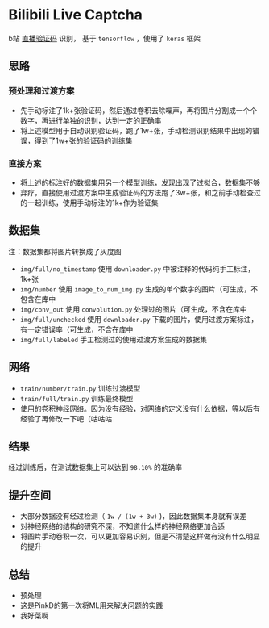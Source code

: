 # Bilibili Live Captcha

b站 [直播验证码](https://api.live.bilibili.com/lottery/v1/SilverBox/getCaptcha) 识别， 基于 `tensorflow` ，使用了 `keras` 框架


## 思路

### 预处理和过渡方案

- 先手动标注了1k+张验证码，然后通过卷积去除噪声，再将图片分割成一个个数字，再进行单独的识别，达到一定的正确率
- 将上述模型用于自动识别验证码，跑了1w+张，手动检测识别结果中出现的错误，得到了1w+张的验证码的训练集


### 直接方案

- 将上述的标注好的数据集用另一个模型训练，发现出现了过拟合，数据集不够
- 弃疗，直接使用过渡方案中生成验证码的方法跑了3w+张，和之前手动检查过的一起训练，使用手动标注的1k+作为验证集


## 数据集

注：数据集都将图片转换成了灰度图

- `img/full/no_timestamp` 使用 `downloader.py` 中被注释的代码纯手工标注，1k+张
- `img/number` 使用 `image_to_num_img.py` 生成的单个数字的图片（可生成，不包含在库中
- `img/conv_out` 使用 `convolution.py` 处理过的图片（可生成，不含在库中
- `img/full/unchecked` 使用 `downloader.py` 下载的图片，使用过渡方案标注，有一定错误率（可生成，不含在库中
- `img/full/labeled` 手工检测过的使用过渡方案生成的数据集


## 网络

- `train/number/train.py` 训练过渡模型
- `train/full/train.py` 训练最终模型
- 使用的卷积神经网络。因为没有经验，对网络的定义没有什么依据，等以后有经验了再修改一下吧（咕咕咕


## 结果

经过训练后，在测试数据集上可以达到 `98.10%` 的准确率


## 提升空间

- 大部分数据没有经过检测（ `1w / (1w + 3w)` )，因此数据集本身就有误差
- 对神经网络的结构的研究不深，不知道什么样的神经网络更加合适
- 将图片手动卷积一次，可以更加容易识别，但是不清楚这样做有没有什么明显的提升


## 总结

- 预处理
- 这是PinkD的第一次将ML用来解决问题的实践
- 我好菜啊
